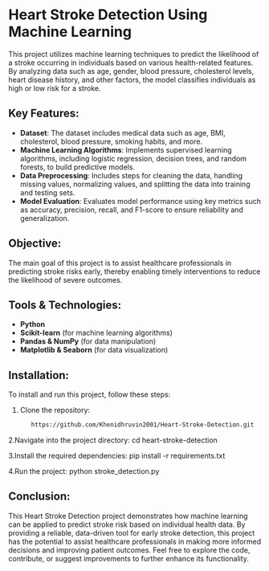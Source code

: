 # Heart Stroke Detection Using Machine Learning

This project utilizes machine learning techniques to predict the likelihood of a stroke occurring in individuals based on various health-related features. By analyzing data such as age, gender, blood pressure, cholesterol levels, heart disease history, and other factors, the model classifies individuals as high or low risk for a stroke.

## Key Features:
- **Dataset**: The dataset includes medical data such as age, BMI, cholesterol, blood pressure, smoking habits, and more.
- **Machine Learning Algorithms**: Implements supervised learning algorithms, including logistic regression, decision trees, and random forests, to build predictive models.
- **Data Preprocessing**: Includes steps for cleaning the data, handling missing values, normalizing values, and splitting the data into training and testing sets.
- **Model Evaluation**: Evaluates model performance using key metrics such as accuracy, precision, recall, and F1-score to ensure reliability and generalization.

## Objective:
The main goal of this project is to assist healthcare professionals in predicting stroke risks early, thereby enabling timely interventions to reduce the likelihood of severe outcomes.

## Tools & Technologies:
- **Python**
- **Scikit-learn** (for machine learning algorithms)
- **Pandas & NumPy** (for data manipulation)
- **Matplotlib & Seaborn** (for data visualization)

## Installation:
To install and run this project, follow these steps:

1. Clone the repository:
   ```bash
      https://github.com/Khenidhruvin2001/Heart-Stroke-Detection.git

2.Navigate into the project directory: 
   cd heart-stroke-detection
   
3.Install the required dependencies: 
   pip install -r requirements.txt
   
4.Run the project: 
   python stroke_detection.py

   ## Conclusion:
This Heart Stroke Detection project demonstrates how machine learning can be applied to predict stroke risk based on individual health data. By providing a reliable, data-driven tool for early stroke detection, this project has the potential to assist healthcare professionals in making more informed decisions and improving patient outcomes. Feel free to explore the code, contribute, or suggest improvements to further enhance its functionality.

